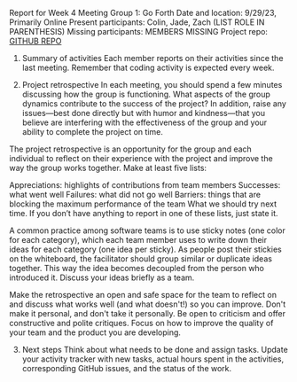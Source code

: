 Report for Week 4 Meeting
Group 1: Go Forth
Date and location: 9/29/23, Primarily Online
Present participants: Colin, Jade, Zach (LIST ROLE IN PARENTHESIS)
Missing participants: MEMBERS MISSING
Project repo: [GITHUB REPO](https://github.com/jim245/cs386team1/tree/main)

1. Summary of activities
Each member reports on their activities since the last meeting. Remember that coding activity is expected every week. 

2. Project retrospective
In each meeting, you should spend a few minutes discussing how the group is functioning. What aspects of the group dynamics contribute to the success of the project? In addition, raise any issues—best done directly but with humor and kindness—that you believe are interfering with the effectiveness of the group and your ability to complete the project on time.

The project retrospective is an opportunity for the group and each individual to reflect on their experience with the project and improve the way the group works together. Make at least five lists:

Appreciations: highlights of contributions from team members
Successes: what went well
Failures: what did not go well
Barriers: things that are blocking the maximum performance of the team
What we should try next time. 
If you don’t have anything to report in one of these lists, just state it.

A common practice among software teams is to use sticky notes (one color for each category), which each team member uses to write down their ideas for each category (one idea per sticky). As people post their stickies on the whiteboard, the facilitator should group similar or duplicate ideas together. This way the idea becomes decoupled from the person who introduced it. Discuss your ideas briefly as a team.

Make the retrospective an open and safe space for the team to reflect on and discuss what works well (and what doesn't!) so you can improve. Don't make it personal, and don't take it personally. Be open to criticism and offer constructive and polite critiques. Focus on how to improve the quality of your team and the product you are developing.

3. Next steps
Think about what needs to be done and assign tasks. Update your activity tracker with new tasks, actual hours spent in the activities, corresponding GitHub issues, and the status of the work.
